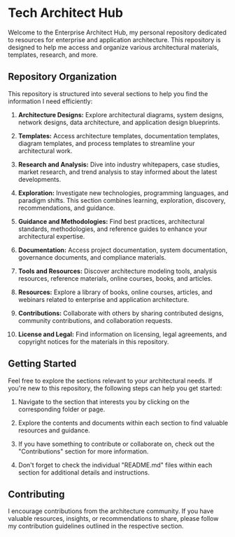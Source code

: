 # Tech Architect Hub

Welcome to the Enterprise Architect Hub, my personal repository dedicated to resources for enterprise and application architecture. This repository is designed to help me access and organize various architectural materials, templates, research, and more.

## Repository Organization

This repository is structured into several sections to help you find the information I need efficiently:

1. **Architecture Designs:** Explore architectural diagrams, system designs, network designs, data architecture, and application design blueprints.

2. **Templates:** Access architecture templates, documentation templates, diagram templates, and process templates to streamline your architectural work.

3. **Research and Analysis:** Dive into industry whitepapers, case studies, market research, and trend analysis to stay informed about the latest developments.

4. **Exploration:** Investigate new technologies, programming languages, and paradigm shifts. This section combines learning, exploration, discovery, recommendations, and guidance.

5. **Guidance and Methodologies:** Find best practices, architectural standards, methodologies, and reference guides to enhance your architectural expertise.

6. **Documentation:** Access project documentation, system documentation, governance documents, and compliance materials.

7. **Tools and Resources:** Discover architecture modeling tools, analysis resources, reference materials, online courses, books, and articles.

8. **Resources:** Explore a library of books, online courses, articles, and webinars related to enterprise and application architecture.

9. **Contributions:** Collaborate with others by sharing contributed designs, community contributions, and collaboration requests.

10. **License and Legal:** Find information on licensing, legal agreements, and copyright notices for the materials in this repository.

## Getting Started

Feel free to explore the sections relevant to your architectural needs. If you're new to this repository, the following steps can help you get started:

1. Navigate to the section that interests you by clicking on the corresponding folder or page.

2. Explore the contents and documents within each section to find valuable resources and guidance.

3. If you have something to contribute or collaborate on, check out the "Contributions" section for more information.

4. Don't forget to check the individual "README.md" files within each section for additional details and instructions.

## Contributing

I encourage contributions from the architecture community. If you have valuable resources, insights, or recommendations to share, please follow my contribution guidelines outlined in the respective section.
